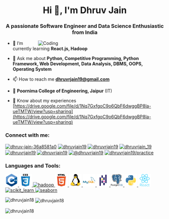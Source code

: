 <h1 align="center">Hi 👋, I'm Dhruv Jain </h1>
<h3 align="center">A passionate Software Engineer and Data Science Enthusiastic from India</h3>
<img align="right" alt="Coding" width="400" src="https://cdn.dribbble.com/users/1162077/screenshots/3848914/programmer.gif">

- 🌱 I’m currently learning **React.js, Hadoop**

- 💬 Ask me about **Python, Competitive Programming, Python Framework, Web Development, Data Analysis, DBMS, OOPS, Operating System**

- 📫 How to reach me **dhruvrjain19@gmail.com**

- 🏫 **Poornima College of Engineering, Jaipur** (IT)

- 📄 Know about my experiences [https://drive.google.com/file/d/1Nq7GxfgoC9o6QbF6dwggBP8la-ueTMTW/view?usp=sharing](https://drive.google.com/file/d/1Nq7GxfgoC9o6QbF6dwggBP8la-ueTMTW/view?usp=sharing)

<h3 align="left">Connect with me:</h3>
<p align="left">
<a href="https://linkedin.com/in/dhruv-jain-36a8581a0" target="blank"><img align="center" src="https://raw.githubusercontent.com/rahuldkjain/github-profile-readme-generator/master/src/images/icons/Social/linked-in-alt.svg" alt="dhruv-jain-36a8581a0" height="30" width="40" /></a>
<a href="https://kaggle.com/dhruvjain19" target="blank"><img align="center" src="https://raw.githubusercontent.com/rahuldkjain/github-profile-readme-generator/master/src/images/icons/Social/kaggle.svg" alt="dhruvjain19" height="30" width="40" /></a>
<a href="https://instagram.com/dhruvrjain19" target="blank"><img align="center" src="https://raw.githubusercontent.com/rahuldkjain/github-profile-readme-generator/master/src/images/icons/Social/instagram.svg" alt="dhruvrjain19" height="30" width="40" /></a>
<a href="https://www.codechef.com/users/dhruvrjain_19" target="blank"><img align="center" src="https://cdn.jsdelivr.net/npm/simple-icons@3.1.0/icons/codechef.svg" alt="dhruvrjain_19" height="30" width="40" /></a>
<a href="https://www.hackerrank.com/dhruvrjain19" target="blank"><img align="center" src="https://raw.githubusercontent.com/rahuldkjain/github-profile-readme-generator/master/src/images/icons/Social/hackerrank.svg" alt="dhruvrjain19" height="30" width="40" /></a>
<a href="https://www.leetcode.com/dhruvrjain19" target="blank"><img align="center" src="https://raw.githubusercontent.com/rahuldkjain/github-profile-readme-generator/master/src/images/icons/Social/leet-code.svg" alt="dhruvrjain19" height="30" width="40" /></a>
<a href="https://www.hackerearth.com/@dhruvrjain19" target="blank"><img align="center" src="https://raw.githubusercontent.com/rahuldkjain/github-profile-readme-generator/master/src/images/icons/Social/hackerearth.svg" alt="@dhruvrjain19" height="30" width="40" /></a>
<a href="https://auth.geeksforgeeks.org/user/dhruvrjain19/practice" target="blank"><img align="center" src="https://raw.githubusercontent.com/rahuldkjain/github-profile-readme-generator/master/src/images/icons/Social/geeks-for-geeks.svg" alt="dhruvrjain19/practice" height="30" width="40" /></a>
</p>

<h3 align="left">Languages and Tools:</h3>
<p align="left"> <a href="https://www.w3schools.com/cpp/" target="_blank" rel="noreferrer"> <img src="https://raw.githubusercontent.com/devicons/devicon/master/icons/cplusplus/cplusplus-original.svg" alt="cplusplus" width="40" height="40"/> </a> <a href="https://www.w3schools.com/css/" target="_blank" rel="noreferrer"> <img src="https://raw.githubusercontent.com/devicons/devicon/master/icons/css3/css3-original-wordmark.svg" alt="css3" width="40" height="40"/> </a> <a href="https://hadoop.apache.org/" target="_blank" rel="noreferrer"> <img src="https://www.vectorlogo.zone/logos/apache_hadoop/apache_hadoop-icon.svg" alt="hadoop" width="40" height="40"/> </a> <a href="https://www.w3.org/html/" target="_blank" rel="noreferrer"> <img src="https://raw.githubusercontent.com/devicons/devicon/master/icons/html5/html5-original-wordmark.svg" alt="html5" width="40" height="40"/> </a> <a href="https://www.linux.org/" target="_blank" rel="noreferrer"> <img src="https://raw.githubusercontent.com/devicons/devicon/master/icons/linux/linux-original.svg" alt="linux" width="40" height="40"/> </a> <a href="https://www.mysql.com/" target="_blank" rel="noreferrer"> <img src="https://raw.githubusercontent.com/devicons/devicon/master/icons/mysql/mysql-original-wordmark.svg" alt="mysql" width="40" height="40"/> </a> <a href="https://pandas.pydata.org/" target="_blank" rel="noreferrer"> <img src="https://raw.githubusercontent.com/devicons/devicon/2ae2a900d2f041da66e950e4d48052658d850630/icons/pandas/pandas-original.svg" alt="pandas" width="40" height="40"/> </a> <a href="https://www.postgresql.org" target="_blank" rel="noreferrer"> <img src="https://raw.githubusercontent.com/devicons/devicon/master/icons/postgresql/postgresql-original-wordmark.svg" alt="postgresql" width="40" height="40"/> </a> <a href="https://www.python.org" target="_blank" rel="noreferrer"> <img src="https://raw.githubusercontent.com/devicons/devicon/master/icons/python/python-original.svg" alt="python" width="40" height="40"/> </a> <a href="https://reactjs.org/" target="_blank" rel="noreferrer"> <img src="https://raw.githubusercontent.com/devicons/devicon/master/icons/react/react-original-wordmark.svg" alt="react" width="40" height="40"/> </a> <a href="https://scikit-learn.org/" target="_blank" rel="noreferrer"> <img src="https://upload.wikimedia.org/wikipedia/commons/0/05/Scikit_learn_logo_small.svg" alt="scikit_learn" width="40" height="40"/> </a> <a href="https://seaborn.pydata.org/" target="_blank" rel="noreferrer"> <img src="https://seaborn.pydata.org/_images/logo-mark-lightbg.svg" alt="seaborn" width="40" height="40"/> </a> </p>

<p><img align="left" src="https://github-readme-stats.vercel.app/api/top-langs?username=dhruvjain18&show_icons=true&locale=en&layout=compact" alt="dhruvjain18" /></p>

<p>&nbsp;<img align="center" src="https://github-readme-stats.vercel.app/api?username=dhruvjain18&show_icons=true&locale=en" alt="dhruvjain18" /></p>

<p><img align="center" src="https://github-readme-streak-stats.herokuapp.com/?user=dhruvjain18&" alt="dhruvjain18" /></p>
